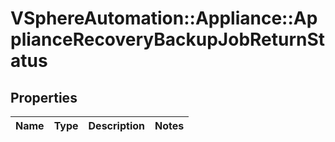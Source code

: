 # VSphereAutomation::Appliance::ApplianceRecoveryBackupJobReturnStatus

## Properties
Name | Type | Description | Notes
------------ | ------------- | ------------- | -------------


